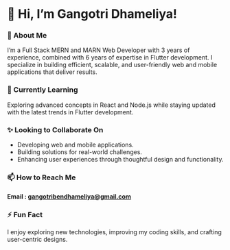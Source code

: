 # 👋 Hi, I’m Gangotri Dhameliya!
### 👀 About Me
I’m a Full Stack MERN and MARN Web Developer with 3 years of experience, combined with 6 years of expertise in Flutter development. I specialize in building efficient, scalable, and user-friendly web and mobile applications that deliver results.

### 🌱 Currently Learning
Exploring advanced concepts in React and Node.js while staying updated with the latest trends in Flutter development.

### ✨ Looking to Collaborate On

- Developing web and mobile applications.
- Building solutions for real-world challenges.
- Enhancing user experiences through thoughtful design and functionality.
  
### 📫 How to Reach Me

#### Email : gangotribendhameliya@gmail.com

### ⚡ Fun Fact
I enjoy exploring new technologies, improving my coding skills, and crafting user-centric designs.
